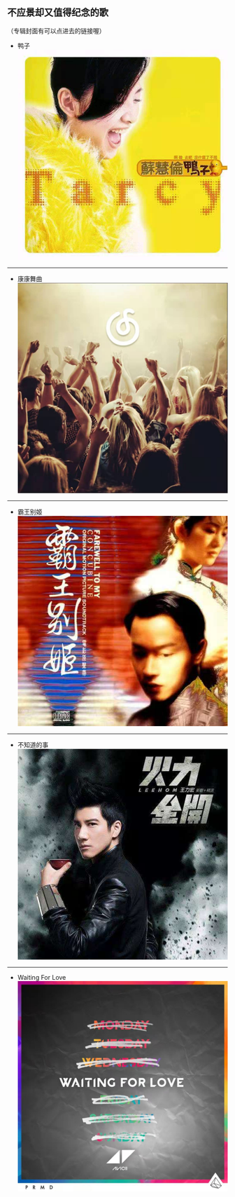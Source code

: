 ## 不应景却又值得纪念的歌

（专辑封面有可以点进去的链接喔）

* 鸭子 
[![](download/yazi.jpg)](http://music.163.com/song?id=288307&userid=339055913)
----
* 康康舞曲
[![](download/kangkangwuqu.jpg)](http://music.163.com/song?id=34341447&userid=339055913/)
----
*  霸王别姬
[![](download/bawangbieji.jpg)](http://music.163.com/song?id=196672&userid=339055913/)
----
* 不知道的事
[![](download/nibuzhidaodeshi.jpg)](http://music.163.com/song?id=25642125&userid=339055913)
----
* Waiting For Love
[![](download/waitingforlove.jpg)](http://music.163.com/song?id=32196550&userid=339055913)
